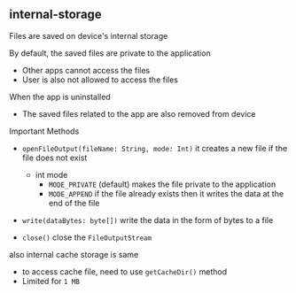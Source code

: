 ## internal-storage

Files are saved on device's internal storage

By default, the saved files are private to the application
- Other apps cannot access the files
- User is also not allowed to access the files

When the app is uninstalled
- The saved files related to the app are also removed from device

Important Methods
- ``openFileOutput(fileName: String, mode: Int)`` 
it creates a new file if the file does not exist
    - int mode
        - ``MODE_PRIVATE`` (default) makes the file private to the application
        - ``MODE_APPEND`` if the file already exists then it writes the data at the end of the file


- ``write(dataBytes: byte[])``
write the data in the form of bytes to a file


- ``close()``
close the ``FileOutputStream``

also internal cache storage is same 
- to access cache file, need to use ``getCacheDir()`` method
- Limited for ``1 MB``
